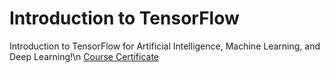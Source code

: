 # Introduction to TensorFlow
Introduction to TensorFlow for Artificial Intelligence, Machine Learning, and Deep Learning!\n
[Course Certificate](https://github.com/AmalAljabri/Introduction-to-TensorFlow/blob/master/Introduction%20to%20TensorFlow%20for%20AI%2C%20ML%2C%20DL.pdf)
